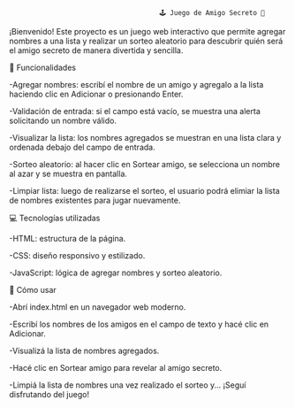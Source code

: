                                           🕹️ Juego de Amigo Secreto 🤫

¡Bienvenido! Este proyecto es un juego web interactivo que permite agregar nombres a una lista y realizar un sorteo aleatorio para descubrir quién será el amigo secreto de manera divertida y sencilla.


📝 Funcionalidades

-Agregar nombres: escribí el nombre de un amigo y agregalo a la lista haciendo clic en Adicionar o presionando Enter.

-Validación de entrada: si el campo está vacío, se muestra una alerta solicitando un nombre válido.

-Visualizar la lista: los nombres agregados se muestran en una lista clara y ordenada debajo del campo de entrada.

-Sorteo aleatorio: al hacer clic en Sortear amigo, se selecciona un nombre al azar y se muestra en pantalla.

-Limpiar lista: luego de realizarse el sorteo, el usuario podrá elimiar la lista de nombres existentes para jugar nuevamente.  



💻 Tecnologías utilizadas

-HTML: estructura de la página.

-CSS: diseño responsivo y estilizado.

-JavaScript: lógica de agregar nombres y sorteo aleatorio.



🚀 Cómo usar

-Abrí index.html en un navegador web moderno.

-Escribí los nombres de los amigos en el campo de texto y hacé clic en Adicionar.

-Visualizá la lista de nombres agregados.

-Hacé clic en Sortear amigo para revelar al amigo secreto.

-Limpiá la lista de nombres una vez realizado el sorteo y... ¡Seguí disfrutando del juego!


